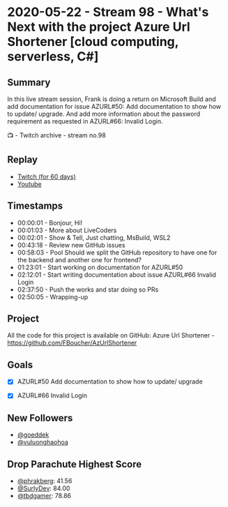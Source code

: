 
# 2020-05-22 - Stream 98 - What's Next with the project Azure Url Shortener [cloud computing, serverless, C#] 

Summary
-------

In this live stream session, Frank is doing a return on Microsoft Build and add documentation for issue AZURL#50: Add documentation to show how to update/ upgrade. And add more information about the password requirement as requested in AZURL#66: Invalid Login.

📺 - Twitch archive - stream no.98

Replay
------

- [Twitch (for 60 days)](https://www.twitch.tv/videos/628519285)
- [Youtube](https://youtu.be/3CNHQas8ffA)


Timestamps
--------

- 00:00:01 - Bonjour, Hi!
- 00:01:03 - More about LiveCoders
- 00:02:01 - Show & Tell, Just chatting, MsBuild, WSL2
- 00:43:18 - Review new GitHub issues
- 00:58:03 - Pool Should we split the GitHub repository to have one for the backend and another one for frontend?
- 01:23:01 - Start working on documentation for AZURL#50
- 02:12:01 - Start writing documentation about issue AZURL#66 Invalid Login
- 02:37:50 - Push the works and star doing so PRs
- 02:50:05 - Wrapping-up


Project
-------

All the code for this project is available on GitHub: Azure Url Shortener - https://github.com/FBoucher/AzUrlShortener



Goals
-----

- [X] AZURL#50 Add documentation to show how to update/ upgrade
- [X] AZURL#66 Invalid Login
 


New Followers
-------------

- [@goeddek](https://www.twitch.tv/goeddek)
- [@vuluonghaohoa](https://www.twitch.tv/vuluonghaohoa)



Drop Parachute Highest Score
----------------------------

- [@phrakberg](https://www.twitch.tv/phrakberg):  41.56
- [@SurlyDev](https://www.twitch.tv/SurlyDev):  84.00
- [@tbdgamer](https://www.twitch.tv/SurlyDev):  78.86


